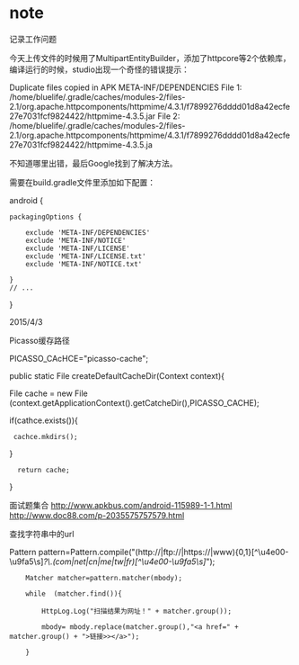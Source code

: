 # note
记录工作问题

今天上传文件的时候用了MultipartEntityBuilder，添加了httpcore等2个依赖库，编译运行的时候，studio出现一个奇怪的错误提示：

Duplicate files copied in APK META-INF/DEPENDENCIES
File 1: /home/bluelife/.gradle/caches/modules-2/files-2.1/org.apache.httpcomponents/httpmime/4.3.1/f7899276dddd01d8a42ecfe27e7031fcf9824422/httpmime-4.3.5.jar
File 2: /home/bluelife/.gradle/caches/modules-2/files-2.1/org.apache.httpcomponents/httpmime/4.3.1/f7899276dddd01d8a42ecfe27e7031fcf9824422/httpmime-4.3.5.ja


不知道哪里出错，最后Google找到了解决方法。

需要在build.gradle文件里添加如下配置：

android {

    packagingOptions {
    
        exclude 'META-INF/DEPENDENCIES'
        exclude 'META-INF/NOTICE'
        exclude 'META-INF/LICENSE'
        exclude 'META-INF/LICENSE.txt'
        exclude 'META-INF/NOTICE.txt'
        
    }
    // ...
    
}

2015/4/3

Picasso缓存路径


PICASSO_CAcHCE="picasso-cache";

public static File createDefaultCacheDir(Context context){


   File cache = new File (context.getApplicationContext().getCatcheDir(),PICASSO_CACHE);
   
   if(cathce.exists()){
   
     cachce.mkdirs();
   
   }

      return cache;
      
 }


面试题集合 http://www.apkbus.com/android-115989-1-1.html
http://www.doc88.com/p-2035575757579.html

查找字符串中的url

 Pattern pattern=Pattern.compile("(http://|ftp://|https://|www){0,1}[^\u4e00-\u9fa5\\s]*?\\.(com|net|cn|me|tw|fr)[^\u4e00-\u9fa5\\s]*");

        Matcher matcher=pattern.matcher(mbody);

        while  (matcher.find()){

            HttpLog.Log("扫描结果为网址！" + matcher.group());

            mbody= mbody.replace(matcher.group(),"<a href=" + matcher.group() + ">链接>></a>");

        }
